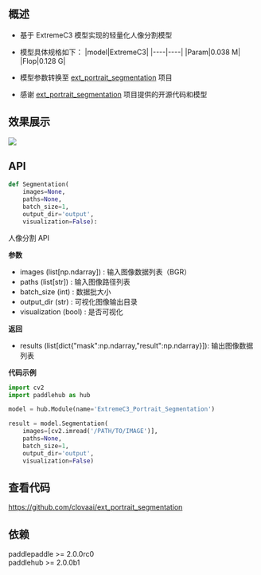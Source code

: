 ## 概述
* 基于 ExtremeC3 模型实现的轻量化人像分割模型
* 模型具体规格如下：
    |model|ExtremeC3|
    |----|----|
    |Param|0.038 M|
    |Flop|0.128 G|

* 模型参数转换至 [ext_portrait_segmentation](https://github.com/clovaai/ext_portrait_segmentation) 项目
* 感谢 [ext_portrait_segmentation](https://github.com/clovaai/ext_portrait_segmentation) 项目提供的开源代码和模型

## 效果展示
![](https://ai-studio-static-online.cdn.bcebos.com/1261398a98e24184852bdaff5a4e1dbd7739430f59fb47e8b84e3a2cfb976107)

## API
```python
def Segmentation(
    images=None,
    paths=None,
    batch_size=1,
    output_dir='output',
    visualization=False):
```
人像分割 API

**参数**
* images (list[np.ndarray]) : 输入图像数据列表（BGR）
* paths (list[str]) : 输入图像路径列表
* batch_size (int) : 数据批大小
* output_dir (str) : 可视化图像输出目录
* visualization (bool) : 是否可视化

**返回**
* results (list[dict{"mask":np.ndarray,"result":np.ndarray}]): 输出图像数据列表

**代码示例**
```python
import cv2
import paddlehub as hub

model = hub.Module(name='ExtremeC3_Portrait_Segmentation')

result = model.Segmentation(
    images=[cv2.imread('/PATH/TO/IMAGE')],
    paths=None,
    batch_size=1,
    output_dir='output',
    visualization=False)
```

## 查看代码
https://github.com/clovaai/ext_portrait_segmentation

## 依赖
paddlepaddle >= 2.0.0rc0  
paddlehub >= 2.0.0b1
